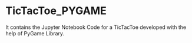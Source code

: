 # TicTacToe_PYGAME
It contains the Jupyter Notebook Code for a TicTacToe developed with the help of PyGame Library.
